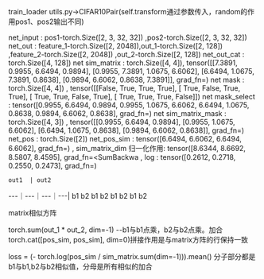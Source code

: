 train_loader
utils.py->CIFAR10Pair(self.transform通过参数传入，random的作用pos1、pos2输出不同)




net_input : pos1-torch.Size([2, 3, 32, 32]) ,pos2-torch.Size([2, 3, 32, 32])
net_out : feature_1-torch.Size([2, 2048]),out_1-torch.Size([2, 128]) ,feature_2-torch.Size([2, 2048]) ,out_2-torch.Size([2, 128])
net_out_cat : torch.Size([4, 128])
net sim_matrix : torch.Size([4, 4]), tensor([[7.3891, 0.9955, 6.6494, 0.9894],
        [0.9955, 7.3891, 1.0675, 6.6062],
        [6.6494, 1.0675, 7.3891, 0.8638],
        [0.9894, 6.6062, 0.8638, 7.3891]], grad_fn=<ExpBackward0>)
net mask : torch.Size([4, 4]) , tensor([[False,  True,  True,  True],
        [ True, False,  True,  True],
        [ True,  True, False,  True],
        [ True,  True,  True, False]])
net mask_select : tensor([0.9955, 6.6494, 0.9894, 0.9955, 1.0675, 6.6062, 6.6494, 1.0675, 0.8638,
        0.9894, 6.6062, 0.8638], grad_fn=<MaskedSelectBackward0>)
net sim_matrix_mask : torch.Size([4, 3]) , tensor([[0.9955, 6.6494, 0.9894],
        [0.9955, 1.0675, 6.6062],
        [6.6494, 1.0675, 0.8638],
        [0.9894, 6.6062, 0.8638]], grad_fn=<ViewBackward0>)
net_pos : torch.Size([2]) 
net_pos_sim : tensor([6.6494, 6.6062, 6.6494, 6.6062], grad_fn=<CatBackward0>) , sim_matrix_dim 归一化作用: tensor([8.6344, 8.6692, 8.5807, 8.4595], grad_fn=<SumBackwa , log : tensor([0.2612, 0.2718, 0.2550, 0.2473], grad_fn=<NegBackward0>)




    out1  | out2
   ---｜---｜---｜---|
   b1  b2   b1   b2 
b1
b2
b1
b2

matrix相似方阵

torch.sum(out_1 * out_2, dim=-1) --b1与b1点乘，b2与b2点乘。加合
torch.cat([pos_sim, pos_sim], dim=0)拼接作用是与matrix方阵的行保持一致

loss = (- torch.log(pos_sim / sim_matrix.sum(dim=-1))).mean() 分子部分都是b1与b1,b2与b2相似值，分母是所有相似的加合






